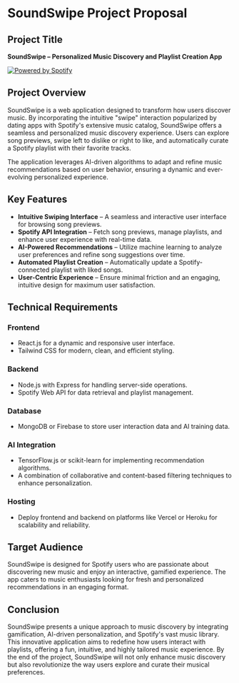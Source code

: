 # SoundSwipe Project Proposal

## Project Title

**SoundSwipe – Personalized Music Discovery and Playlist Creation App**

[![Powered by Spotify](https://img.shields.io/badge/Powered%20by-Spotify-1DB954?style=plastic&logo=spotify)](https://open.spotify.com)


## Project Overview

SoundSwipe is a web application designed to transform how users discover music. By incorporating the intuitive "swipe" interaction popularized by dating apps with Spotify's extensive music catalog, SoundSwipe offers a seamless and personalized music discovery experience. Users can explore song previews, swipe left to dislike or right to like, and automatically curate a Spotify playlist with their favorite tracks.

The application leverages AI-driven algorithms to adapt and refine music recommendations based on user behavior, ensuring a dynamic and ever-evolving personalized experience.

## Key Features

- **Intuitive Swiping Interface** – A seamless and interactive user interface for browsing song previews.
- **Spotify API Integration** – Fetch song previews, manage playlists, and enhance user experience with real-time data.
- **AI-Powered Recommendations** – Utilize machine learning to analyze user preferences and refine song suggestions over time.
- **Automated Playlist Creation** – Automatically update a Spotify-connected playlist with liked songs.
- **User-Centric Experience** – Ensure minimal friction and an engaging, intuitive design for maximum user satisfaction.

## Technical Requirements

### Frontend

- React.js for a dynamic and responsive user interface.
- Tailwind CSS for modern, clean, and efficient styling.

### Backend

- Node.js with Express for handling server-side operations.
- Spotify Web API for data retrieval and playlist management.

### Database

- MongoDB or Firebase to store user interaction data and AI training data.

### AI Integration

- TensorFlow.js or scikit-learn for implementing recommendation algorithms.
- A combination of collaborative and content-based filtering techniques to enhance personalization.

### Hosting

- Deploy frontend and backend on platforms like Vercel or Heroku for scalability and reliability.

## Target Audience

SoundSwipe is designed for Spotify users who are passionate about discovering new music and enjoy an interactive, gamified experience. The app caters to music enthusiasts looking for fresh and personalized recommendations in an engaging format.

## Conclusion

SoundSwipe presents a unique approach to music discovery by integrating gamification, AI-driven personalization, and Spotify's vast music library. This innovative application aims to redefine how users interact with playlists, offering a fun, intuitive, and highly tailored music experience. By the end of the project, SoundSwipe will not only enhance music discovery but also revolutionize the way users explore and curate their musical preferences.
